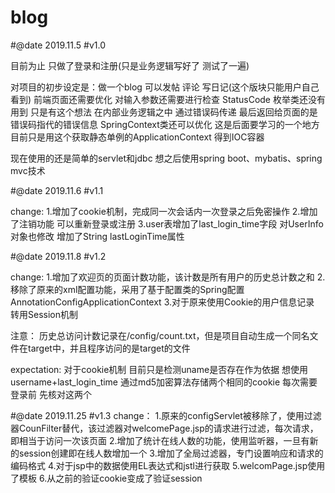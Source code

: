 # blog
#@date 2019.11.5
#v1.0

目前为止 只做了登录和注册(只是业务逻辑写好了 测试了一遍)

对项目的初步设定是：做一个blog  可以发帖 评论 写日记(这个版块只能用户自己看到)
前端页面还需要优化  对输入参数还需要进行检查
StatusCode 枚举类还没有用到  只是有这个想法  在内部业务逻辑之中 通过错误码传递 最后返回给页面的是错误码指代的错误信息
SpringContext类还可以优化  这是后面要学习的一个地方  目前只是用这个获取静态单例的ApplicationContext 得到IOC容器

现在使用的还是简单的servlet和jdbc
想之后使用spring boot、mybatis、spring mvc技术  

#@date 2019.11.6
#v1.1

change:
1.增加了cookie机制，完成同一次会话内一次登录之后免密操作
2.增加了注销功能  可以重新登录或注册
3.user表增加了last_login_time字段 对UserInfo对象也修改 增加了String lastLoginTime属性

#@date 2019.11.8
#v1.2

change:
1.增加了欢迎页的页面计数功能，该计数是所有用户的历史总计数之和
2.移除了原来的xml配置功能，采用了基于配置类的Spring配置 
  AnnotationConfigApplicationContext
 3.对于原来使用Cookie的用户信息记录  转用Session机制
 
注意：
 历史总访问计数记录在/config/count.txt，但是项目自动生成一个同名文件在target中，并且程序访问的是target的文件
 
expectation:
对于cookie机制 目前只是检测uname是否存在作为依据
  想使用username+last_login_time
  通过md5加密算法存储两个相同的cookie
  每次需要登录前 先核对这两个

#@date 2019.11.25
#v1.3
change：
1.原来的configServlet被移除了，使用过滤器CounFilter替代，该过滤器对welcomePage.jsp的请求进行过滤，每次请求，即相当于访问一次该页面 
2.增加了统计在线人数的功能，使用监听器，一旦有新的session创建即在线人数增加一个 
3.增加了全局过滤器，专门设置响应和请求的编码格式 
4.对于jsp中的数据使用EL表达式和jstl进行获取 
5.welcomPage.jsp使用了模板 
6.从之前的验证cookie变成了验证session
 

  
